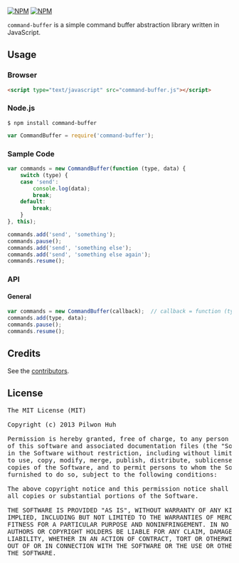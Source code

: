 [![NPM](https://nodei.co/npm/command-buffer.png?downloads=false&stars=false)](https://npmjs.org/package/command-buffer) [![NPM](https://nodei.co/npm-dl/command-buffer.png?months=6)](https://npmjs.org/package/command-buffer)

`command-buffer` is a simple command buffer abstraction library written in JavaScript.


## Usage

### Browser

```html
<script type="text/javascript" src="command-buffer.js"></script>
```

### Node.js

    $ npm install command-buffer

```js
var CommandBuffer = require('command-buffer');
```

### Sample Code

```js
var commands = new CommandBuffer(function (type, data) {
	switch (type) {
	case 'send':
		console.log(data);
		break;
	default:
		break;
	}
}, this);

commands.add('send', 'something');
commands.pause();
commands.add('send', 'something else');
commands.add('send', 'something else again');
commands.resume();
```


### API

#### General

```js
var commands = new CommandBuffer(callback);  // callback = function (type, data) {}
commands.add(type, data);
commands.pause();
commands.resume();
```


## Credits

  See the [contributors](https://github.com/pilwon/command-buffer/graphs/contributors).


## License

<pre>
The MIT License (MIT)

Copyright (c) 2013 Pilwon Huh

Permission is hereby granted, free of charge, to any person obtaining a copy
of this software and associated documentation files (the "Software"), to deal
in the Software without restriction, including without limitation the rights
to use, copy, modify, merge, publish, distribute, sublicense, and/or sell
copies of the Software, and to permit persons to whom the Software is
furnished to do so, subject to the following conditions:

The above copyright notice and this permission notice shall be included in
all copies or substantial portions of the Software.

THE SOFTWARE IS PROVIDED "AS IS", WITHOUT WARRANTY OF ANY KIND, EXPRESS OR
IMPLIED, INCLUDING BUT NOT LIMITED TO THE WARRANTIES OF MERCHANTABILITY,
FITNESS FOR A PARTICULAR PURPOSE AND NONINFRINGEMENT. IN NO EVENT SHALL THE
AUTHORS OR COPYRIGHT HOLDERS BE LIABLE FOR ANY CLAIM, DAMAGES OR OTHER
LIABILITY, WHETHER IN AN ACTION OF CONTRACT, TORT OR OTHERWISE, ARISING FROM,
OUT OF OR IN CONNECTION WITH THE SOFTWARE OR THE USE OR OTHER DEALINGS IN
THE SOFTWARE.
</pre>
